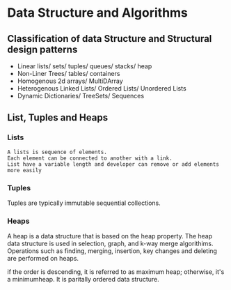 # Data Structure and Algorithms

## Classification of data Structure and Structural design patterns

- Linear
  lists/ sets/ tuples/ queues/ stacks/ heap
- Non-Liner
  Trees/ tables/ containers
- Homogenous
  2d arrays/ MultiDArray
- Heterogenous
  Linked Lists/ Ordered Lists/ Unordered Lists
- Dynamic
  Dictionaries/ TreeSets/ Sequences

## List, Tuples and Heaps

### Lists

    A lists is sequence of elements.
    Each element can be connected to another with a link.
    List have a variable length and developer can remove or add elements more easily

### Tuples

Tuples are typically immutable sequential collections.

### Heaps

A heap is a data structure that is based on the heap property.
The heap data structure is used in selection, graph, and k-way merge algorithims.
Operations such as finding, merging, insertion, key changes and deleting are performed on heaps.

if the order is descending, it is referred to as maximum heap; otherwise, it's a minimumheap.
It is paritally ordered data structure.

